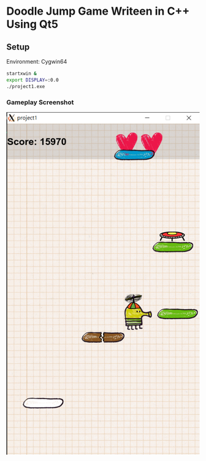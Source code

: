 # Doodle Jump Game Writeen in C++ Using Qt5

## Setup
Environment: Cygwin64

```bash
startxwin &
export DISPLAY=:0.0
./project1.exe
```

### Gameplay Screenshot
![](doodlejump.png)
